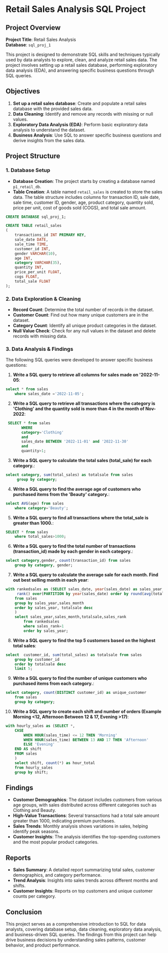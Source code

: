 # Retail Sales Analysis SQL Project

## Project Overview

**Project Title**: Retail Sales Analysis  
**Database**: `sql_proj_1`

This project is designed to demonstrate SQL skills and techniques typically used by data analysts to explore, clean, and analyze retail sales data. The project involves setting up a retail sales database, performing exploratory data analysis (EDA), and answering specific business questions through SQL queries.

## Objectives

1. **Set up a retail sales database**: Create and populate a retail sales database with the provided sales data.
2. **Data Cleaning**: Identify and remove any records with missing or null values.
3. **Exploratory Data Analysis (EDA)**: Perform basic exploratory data analysis to understand the dataset.
4. **Business Analysis**: Use SQL to answer specific business questions and derive insights from the sales data.

## Project Structure

### 1. Database Setup

- **Database Creation**: The project starts by creating a database named `p1_retail_db`.
- **Table Creation**: A table named `retail_sales` is created to store the sales data. The table structure includes columns for transaction ID, sale date, sale time, customer ID, gender, age, product category, quantity sold, price per unit, cost of goods sold (COGS), and total sale amount.

```sql
CREATE DATABASE sql_proj_1;

CREATE TABLE retail_sales
(
    transactions_id INT PRIMARY KEY,
    sale_date DATE,	
    sale_time TIME,
    customer_id INT,	
    gender VARCHAR(10),
    age INT,
    category VARCHAR(35),
    quantity INT,
    price_per_unit FLOAT,	
    cogs FLOAT,
    total_sale FLOAT
);
```

### 2. Data Exploration & Cleaning

- **Record Count**: Determine the total number of records in the dataset.
- **Customer Count**: Find out how many unique customers are in the dataset.
- **Category Count**: Identify all unique product categories in the dataset.
- **Null Value Check**: Check for any null values in the dataset and delete records with missing data.

### 3. Data Analysis & Findings

The following SQL queries were developed to answer specific business questions:

1. **Write a SQL query to retrieve all columns for sales made on '2022-11-05**:
```sql
select * from sales 
 	where sales_date ='2022-11-05';
```

2. **Write a SQL query to retrieve all transactions where the category is 'Clothing' and the quantity sold is more than 4 in the month of Nov-2022**:
```sql
 SELECT * from sales 
       WHERE
       category='Clothing'
       and 
       sales_date BETWEEN '2022-11-01' and '2022-11-30'
       and
       quantity>1; 
```

3. **Write a SQL query to calculate the total sales (total_sale) for each category.**:
```sql
select category, sum(total_sales) as totalsale from sales
	 group by category;
```

4. **Write a SQL query to find the average age of customers who purchased items from the 'Beauty' category.**:
```sql
select AVG(age) from sales
    where category='Beauty';
```

5. **Write a SQL query to find all transactions where the total_sale is greater than 1000.**:
```sql
SELECT * from sales
    where total_sales>1000;
```

6. **Write a SQL query to find the total number of transactions (transaction_id) made by each gender in each category.**:
```sql
select category,gender, count(transaction_id) from sales
    group by category, gender;
```

7. **Write a SQL query to calculate the average sale for each month. Find out best selling month in each year**:
```sql
with rankedsales as (SELECT sales_date, year(sales_date) as sales_year, month(sales_date) as sales_month,round(AVG(total_sales),2) as totalsale,
     rank() over(PARTITION by year(sales_date) order by round(avg(total_sales),2) desc) as sales_rank
    from sales
    group by sales_year,sales_month
    order by sales_year, totalsale desc
    )
    select sales_year,sales_month,totalsale,sales_rank 
        from rankedsales 
        where sales_rank=1
        order by sales_year;
```

8. **Write a SQL query to find the top 5 customers based on the highest total sales**:
```sql
select  customer_id, sum(total_sales) as totalsale from sales
    group by customer_id
    order by totalsale desc
    limit 5;
```

9. **Write a SQL query to find the number of unique customers who purchased items from each category.**:
```sql
select category, count(DISTINCT customer_id) as unique_customer
    from sales
    group by category;
```

10. **Write a SQL query to create each shift and number of orders (Example Morning <12, Afternoon Between 12 & 17, Evening >17)**:
```sql
with hourly_sales as (SELECT *, 
    CASE 
        WHEN HOUR(sales_time) <= 12 THEN 'Morning'
        WHEN HOUR(sales_time) BETWEEN 13 AND 17 THEN 'Afternoon'
        ELSE 'Evening'
    END AS shift    
	FROM sales
    )
    select shift, count(*) as hour_total
    from hourly_sales
    group by shift;
```

## Findings

- **Customer Demographics**: The dataset includes customers from various age groups, with sales distributed across different categories such as Clothing and Beauty.
- **High-Value Transactions**: Several transactions had a total sale amount greater than 1000, indicating premium purchases.
- **Sales Trends**: Monthly analysis shows variations in sales, helping identify peak seasons.
- **Customer Insights**: The analysis identifies the top-spending customers and the most popular product categories.

## Reports

- **Sales Summary**: A detailed report summarizing total sales, customer demographics, and category performance.
- **Trend Analysis**: Insights into sales trends across different months and shifts.
- **Customer Insights**: Reports on top customers and unique customer counts per category.

## Conclusion

This project serves as a comprehensive introduction to SQL for data analysts, covering database setup, data cleaning, exploratory data analysis, and business-driven SQL queries. The findings from this project can help drive business decisions by understanding sales patterns, customer behavior, and product performance.

